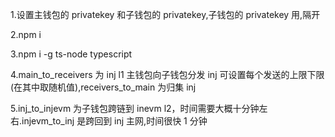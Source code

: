 1.设置主钱包的 privatekey 和子钱包的 privatekey,子钱包的 privatekey 用,隔开

2.npm i

3.npm i -g ts-node typescript

4.main_to_receivers 为 inj l1 主钱包向子钱包分发 inj 可设置每个发送的上限下限(在其中取随机值),receivers_to_main 为归集 inj

5.inj_to_injevm 为子钱包跨链到 inevm l2，时间需要大概十分钟左右.injevm_to_inj 是跨回到 inj 主网,时间很快 1 分钟
